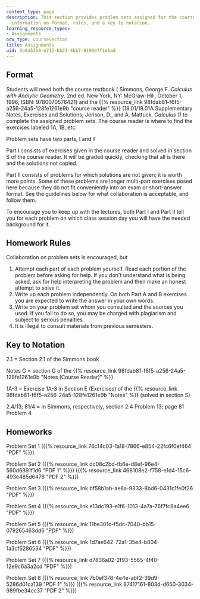 ```yaml
---
content_type: page
description: This section provides problem sets assigned for the course along with
  information on format, rules, and a key to notation.
learning_resource_types:
- Assignments
ocw_type: CourseSection
title: Assignments
uid: 5b8a52b8-e712-bb23-4bb7-9190e7f1e1ad
---
```


Format
------

Students will need both the course textbook ( Simmons, George F. _Calculus with Analytic Geometry_. 2nd ed. New York, NY: McGraw-Hill, October 1, 1996, ISBN: 9780070576421) and the {{% resource_link 98fdab81-f6f5-a256-24a5-128fe1261e9b "course reader" %}} (18.01/18.01A Supplementary Notes, Exercises and Solutions; Jerison, D., and A. Mattuck. _Calculus 1)_ to complete the assigned problem sets. The course reader is where to find the exercises labeled 1A, 1B, etc.

Problem sets have two parts, I and II

Part I consists of exercises given in the course reader and solved in section S of the course reader. It will be graded quickly, checking that all is there and the solutions not copied.

Part II consists of problems for which solutions are not given; it is worth more points. Some of these problems are longer multi-part exercises posed here because they do not fit conveniently into an exam or short-answer format. See the guidelines below for what collaboration is acceptable, and follow them.

To encourage you to keep up with the lectures, both Part I and Part II tell you for each problem on which class session day you will have the needed background for it.

Homework Rules
--------------

Collaboration on problem sets is encouraged, but

1.  Attempt each part of each problem yourself. Read each portion of the problem before asking for help. If you don't understand what is being asked, ask for help interpreting the problem and then make an honest attempt to solve it.
2.  Write up each problem independently. On both Part A and B exercises you are expected to write the answer in your own words.
3.  Write on your problem set whom you consulted and the sources you used. If you fail to do so, you may be charged with plagiarism and subject to serious penalties.
4.  It is illegal to consult materials from previous semesters.

Key to Notation
---------------

2.1 = Section 2.1 of the Simmons book

Notes G = section G of the {{% resource_link 98fdab81-f6f5-a256-24a5-128fe1261e9b "Notes (Course Reader)" %}}

1A-3 = Exercise 1A-3 in Section E (Exercises) of the {{% resource_link 98fdab81-f6f5-a256-24a5-128fe1261e9b "Notes" %}} (solved in section S)

2.4/13; 81/4 = in Simmons, respectively, section 2.4 Problem 13; page 81 Problem 4

Homeworks
---------

Problem Set 1 ({{% resource_link 76c14c03-1a18-7866-e854-22fc6f0ef464 "PDF" %}})

Problem Set 2 ({{% resource_link dc08c2bd-fb6e-d8ef-96e4-560d6391f1d6 "PDF 1" %}}) ({{% resource_link 468108e2-f758-e1d4-15c6-493e485d6478 "PDF 2" %}})

Problem Set 3 ({{% resource_link bf58b1ab-ae6a-9833-8bd6-0431c1fe0f26 "PDF" %}})

Problem Set 4 ({{% resource_link e13dc193-e1f6-1013-4a7a-76f7fc8a4ee6 "PDF" %}})

Problem Set 5 ({{% resource_link 11be301c-f5dc-7040-bb15-079265463dd6 "PDF" %}})

Problem Set 6 ({{% resource_link 1d7ae642-72a1-35e4-b804-1a3cf5286534 "PDF" %}})

Problem Set 7 ({{% resource_link d7836a02-2f93-5565-4f40-12e9c6a3a2cd "PDF" %}})

Problem Set 8 ({{% resource_link 7b0ef378-4e4e-abf2-39d9-5286d01ca139 "PDF 1" %}}) ({{% resource_link 87417161-803d-d650-3034-989fbe34cc37 "PDF 2" %}})